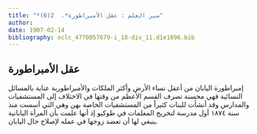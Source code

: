 ```yaml
---
title: "*سير العلم : عقل الأمبراطورة*.  2(6)"
author: 
date: 1907-02-14
bibliography: oclc_4770057679-i_18-div_11.d1e1896.bib
---
```




##  عقل الأمبراطورة 


 إمبراطورة اليابان من أعقل نساء الأرض وأكثر الملكات والأمبراطورية عناية بالمسائل النسائية فهي محسنة تصرف القسم الأعظم من وقتها في الاختلاف إلى المستشفيات والمدارس وقد أنشأت للبنات كثيراً من المستشفيات الخاصة بهن وهي التي أسست منذ سنة  ١٨٧٤  أول مدرسة لتخريج المعلمات في طوكيو إذ أنها علمت بأن المرأة اليابانية ينبغي لها أن تعضد زوجها في عمله لإصلاح حال اليابان. 
